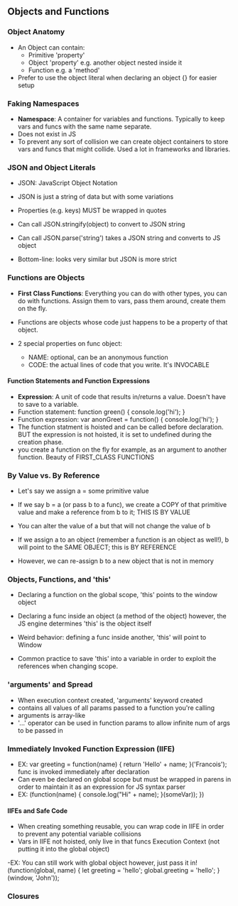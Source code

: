 ## Objects and Functions

### Object Anatomy
- An Object can contain:
  - Primitive 'property'
  - Object 'property' e.g. another object nested inside it
  - Function e.g. a 'method'
- Prefer to use the object literal when declaring an object {} for easier setup

### Faking Namespaces
- **Namespace**: A container for variables and functions. Typically to keep vars and funcs with the same name separate.
- Does not exist in JS
- To prevent any sort of collision we can create object containers to store vars and funcs that might collide. Used a lot in frameworks and libraries.

### JSON and Object Literals
- JSON: JavaScript Object Notation
- JSON is just a string of data but with some variations
- Properties (e.g. keys) MUST be wrapped in quotes
- Can call JSON.stringify(object) to convert to JSON string
- Can call JSON.parse('string') takes a JSON string and converts to JS object

- Bottom-line: looks very similar but JSON is more strict

### Functions are Objects
- **First Class Functions**: Everything you can do with other types, you can do with functions. Assign them to vars, pass them around, create them on the fly.

- Functions are objects whose code just happens to be a property of that object.

- 2 special properties on func object:
  - NAME: optional, can be an anonymous function
  - CODE: the actual lines of code that you write. It's INVOCABLE

#### Function Statements and Function Expressions
- **Expression**: A unit of code that results in/returns a value. Doesn't have to save to a variable.
- Function statement: function green() { console.log('hi'); }
- Function expression: var anonGreet = function() { console.log('hi'); }
- The function statment is hoisted and can be called before declaration. BUT the expression is not hoisted, it is set to undefined during the creation phase.
- you create a function on the fly for example, as an argument to another function. Beauty of FIRST_CLASS FUNCTIONS

### By Value vs. By Reference
- Let's say we assign a = some primitive value
- If we say b = a (or pass b to a func), we create a COPY of that primitive value and make a reference from b to it; THIS IS BY VALUE
- You can alter the value of a but that will not change the value of b

- If we assign a to an object (remember a function is an object as well!), b will point to the SAME OBJECT; this is BY REFERENCE
- However, we can re-assign b to a new object that is not in memory

### Objects, Functions, and 'this'
- Declaring a function on the global scope, 'this' points to the window object
- Declaring a func inside an object (a method of the object) however, the JS engine determines 'this' is the object itself

- Weird behavior: defining a func inside another, 'this' will point to Window
- Common practice to save 'this' into a variable in order to exploit the references when changing scope.

### 'arguments' and Spread
- When execution context created, 'arguments' keyword created
- contains all values of all params passed to a function you're calling
- arguments is array-like
- '...' operator can be used in function params to allow infinite num of args to be passed in

### Immediately Invoked Function Expression (IIFE)
- EX: var greeting = function(name) {
  return 'Hello' + name;
}('Francois');    func is invoked immediately after declaration
- Can even be declared on global scope but must be wrapped in parens in order to maintain it as an expression for JS syntax parser
- EX: (function(name) {
  console.log("Hi" + name); }(someVar)); 
})

#### IIFEs and Safe Code
- When creating something reusable, you can wrap code in IIFE in order to prevent any potential variable collisions
- Vars in IIFE not hoisted, only live in that funcs Execution Context (not putting it into the global object)

-EX: You can still work with global object however, just pass it in!
  (function(global, name) {
    let greeting = 'hello';
    global.greeting = 'hello';
  }(window, 'John'));

### Closures

